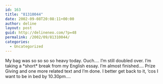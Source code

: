 ```yaml
---
id: 163
title: "81310044"
date: 2002-09-08T20:08:11+00:00
author: deline
layout: post
guid: http://delineneo.com/?p=48
permalink: /2002/09/81310044/
categories:
  - Uncategorized
---
```

My bag was so so so so heavy today. Ouch&#8230;. I&#8217;m still doubled over. I&#8217;m taking a \*short\* break from my English essay. I&#8217;m almost finished&#8230;. Prize Giving and one more related text and I&#8217;m done. I better get back to it, &#8216;cos I want to be in bed by 10.30pm&#8230;.
